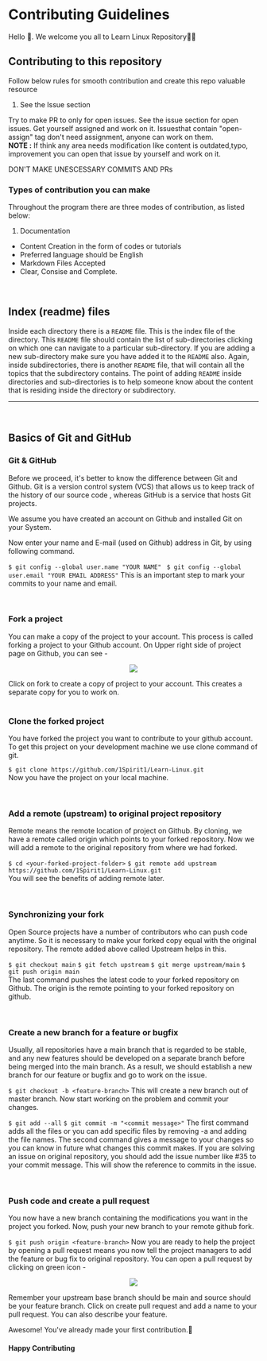 # Contributing Guidelines

Hello 👋. We welcome you all to Learn Linux Repository🎊🎊

## Contributing to this repository
Follow below rules for smooth contribution and create this repo valuable resource <br/>

 1. See the Issue section <br/>

Try to make PR to only for open issues. See the issue section for open issues. Get yourself assigned and work on it. Issuesthat contain "open-assign" tag
don't need assignment, anyone can work on them.<br/>
**NOTE :** If think any area needs modification like content is outdated,typo, improvement you can open that issue by yourself and work on it.

DON'T MAKE UNESCESSARY COMMITS AND PRs


### Types of contribution you can make

Throughout the program there are three modes of contribution, as listed below:

1. Documentation

- Content Creation in the form of codes or tutorials
- Preferred language should be English
- Markdown Files Accepted
- Clear, Consise and Complete.


<br/>

## Index (readme) files

Inside each directory there is a `README` file. This is the index file of the directory. This `README` file should contain the list of sub-directories 
clicking on which one can navigate to a particular sub-directory. If you are adding a new sub-directory make sure you have added it to the `README` also.
Again, inside subdirectories, there is another `README` file, that will contain all the topics that the subdirectory contains. The point of 
adding `README` inside directories and sub-directories is to help someone know about the content that is residing inside the directory or subdirectory. 


---

<br />

## Basics of Git and GitHub

### Git & GitHub

Before we proceed, it's better to know the difference between Git and Github. Git is a version control system (VCS) that allows us to keep track of the history of our source code , whereas GitHub is a service that hosts Git projects. 

We assume you have created an account on Github and installed Git on your System.

Now enter your name and E-mail (used on Github) address in Git, by using following command.

`$ git config --global user.name "YOUR NAME"`
` $ git config --global user.email "YOUR EMAIL ADDRESS"`
This is an important step to mark your commits to your name and email.

<br />

### Fork a project

You can make a copy of the project to your account. This process is called forking a project to your Github account. On Upper right side of project page on Github, you can see -

<p align="center">  <img  src="https://i.imgur.com/P0n6f97.png">  </p>
Click on fork to create a copy of project to your account. This creates a separate copy for you to work on.

<br />

<br />

### Clone the forked project

You have forked the project you want to contribute to your github account. To get this project on your development machine we use clone command of git.

`$ git clone https://github.com/1Spirit1/Learn-Linux.git` <br/>
Now you have the project on your local machine.

<br />

### Add a remote (upstream) to original project repository

Remote means the remote location of project on Github. By cloning, we have a remote called origin which points to your forked repository. Now we will add a remote to the original repository from where we had forked.

`$ cd <your-forked-project-folder>`
`$ git remote add upstream https://github.com/1Spirit1/Learn-Linux.git` <br/>
You will see the benefits of adding remote later.

<br />

### Synchronizing your fork

Open Source projects have a number of contributors who can push code anytime. So it is necessary to make your forked copy equal with the original repository. The remote added above called Upstream helps in this.

`$ git checkout main`
`$ git fetch upstream`
`$ git merge upstream/main`
`$ git push origin main` <br/>
The last command pushes the latest code to your forked repository on Github. The origin is the remote pointing to your forked repository on github.

<br />

### Create a new branch for a feature or bugfix

Usually, all repositories have a main branch that is regarded to be stable, and any new features should be developed on a separate branch before being 
merged into the main branch. As a result, we should establish a new branch for our feature or bugfix and go to work on the issue. 

`$ git checkout -b <feature-branch>`
This will create a new branch out of master branch. Now start working on the problem and commit your changes.

`$ git add --all`
`$ git commit -m "<commit message>"`
The first command adds all the files or you can add specific files by removing -a and adding the file names. The second command gives a message to your
changes so you can know in future what changes this commit makes. If you are solving an issue on original repository, you should add the issue number
like #35 to your commit message. This will show the reference to commits in the issue.

<br />

### Push code and create a pull request

You now have a new branch containing the modifications you want in the project you forked. Now, push your new branch to your remote github fork. 

`$ git push origin <feature-branch>`
Now you are ready to help the project by opening a pull request means you now tell the project managers to add the feature or bug fix to original repository. You can open a pull request by clicking on green icon -

<p align="center">  <img  src="https://i.imgur.com/aGaqAD5.png">  </p>

Remember your upstream base branch should be main and source should be your feature branch. Click on create pull request and add a name to your pull request. You can also describe your feature.

Awesome! You've already made your first contribution.🥳

#### Happy Contributing 
